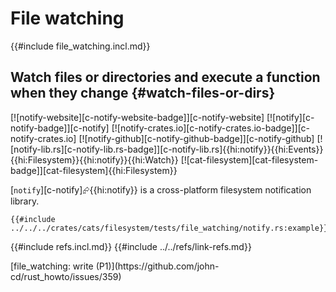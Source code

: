 # File watching

{{#include file_watching.incl.md}}

## Watch files or directories and execute a function when they change {#watch-files-or-dirs}

[![notify-website][c-notify-website-badge]][c-notify-website] [![notify][c-notify-badge]][c-notify] [![notify-crates.io][c-notify-crates.io-badge]][c-notify-crates.io] [![notify-github][c-notify-github-badge]][c-notify-github] [![notify-lib.rs][c-notify-lib.rs-badge]][c-notify-lib.rs]{{hi:notify}}{{hi:Events}}{{hi:Filesystem}}{{hi:notify}}{{hi:Watch}} [![cat-filesystem][cat-filesystem-badge]][cat-filesystem]{{hi:Filesystem}}

[`notify`][c-notify]⮳{{hi:notify}} is a cross-platform filesystem notification library.

```rust,editable
{{#include ../../../crates/cats/filesystem/tests/file_watching/notify.rs:example}}
```

{{#include refs.incl.md}}
{{#include ../../refs/link-refs.md}}

<div class="hidden">
[file_watching: write (P1)](https://github.com/john-cd/rust_howto/issues/359)

</div>
